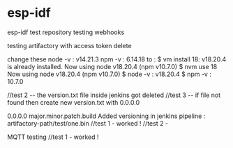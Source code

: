 # esp-idf
esp-idf test repository
testing webhooks

testing artifactory with access token
delete

change these 
node -v : v14.21.3
npm -v : 6.14.18
to :
  $ vm install 18: v18.20.4 is already installed.
                 Now using node v18.20.4 (npm v10.7.0)
  $ nvm use 18
    Now using node v18.20.4 (npm v10.7.0)
  $ node -v : v18.20.4
  $ npm -v  : 10.7.0


  //test 2 -- the version.txt file inside jenkins got deleted 
  //test 3 -- if file not found then create new version.txt with 0.0.0.0 


0.0.0.0
major.minor.patch.build
  Added versioning in jenkins pipeline : artifactory-path/test/one.bin
  //test 1 - worked !
  //test 2 - 


  MQTT testing
  //test 1 - worked !


